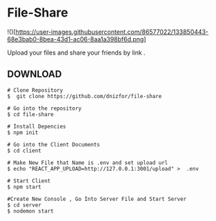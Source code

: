 # File-Share
!()[https://user-images.githubusercontent.com/86577022/133850443-68e3bab0-8bea-43d1-ac06-8aa1a398bf6d.png]

Upload your files and share your friends by link .

## DOWNLOAD

```` 
# Clone Repository
$  git clone https://github.com/dnizfor/file-share
````

```` 
# Go into the repository
$ cd file-share
````

```` 
# İnstall Depencies
$ npm init
````

```` 
# Go into the Client Documents
$ cd client
````

```` 
# Make New File that Name is .env and set upload url
$ echo "REACT_APP_UPLOAD=http://127.0.0.1:3001/upload" >  .env
````

```` 
# Start Client
$ npm start
````

```` 
#Create New Console , Go İnto Server File and Start Server
$ cd server
$ nodemon start

````

